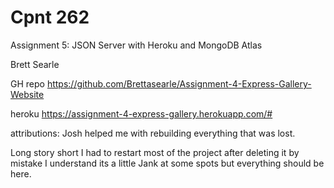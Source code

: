 # Cpnt 262

Assignment 5: JSON Server with Heroku and MongoDB Atlas

Brett Searle

GH repo https://github.com/Brettasearle/Assignment-4-Express-Gallery-Website

heroku https://assignment-4-express-gallery.herokuapp.com/#

attributions: Josh helped me with rebuilding everything that was lost.


Long story short I had to restart most of the project after deleting it by mistake I understand its a little Jank at some spots but everything should be here.

